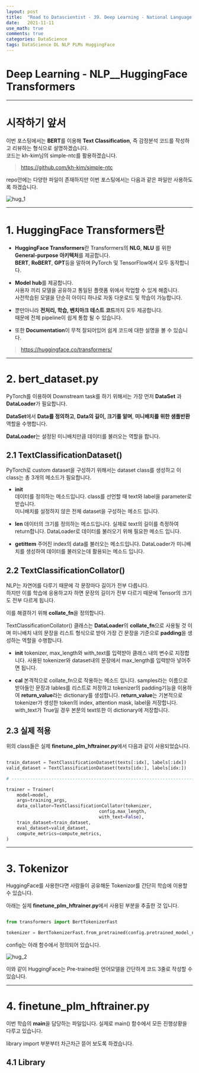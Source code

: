 ```yaml
---
layout: post
title:  "Road to Datascientist - 39. Deep Learning - National Language Processing - Huggingface Transformers"
date:   2021-11-11
use_math: true
comments: true
categories: DataScience 
tags: DataScience DL NLP PLMs HuggingFace
---
```

# Deep Learning - NLP__HuggingFace Transformers

---

# 시작하기 앞서

이번 포스팅에서는 **BERT**를 이용해 **Text Classification**, 즉 감정분석 코드를 작성하고 리뷰하는 형식으로 설명하겠습니다.  
코드는 kh-kim님의 simple-ntc를 활용하겠습니다.

> <https://github.com/kh-kim/simple-ntc>

repo안에는 다양한 파일이 존재하지만 이번 포스팅에서는 다음과 같은 파일만 사용하도록 하겠습니다.

![hug_1](/img/hug_1.png)

---

# 1. HuggingFace Transformers란

* **HuggingFace Transformers**란 Transformers의 **NLG**, **NLU** 를 위한 **General-purpose 아키텍처**를 제공합니다.  
**BERT**, **RoBERT**, **GPT**등을 말하며 PyTorch 및 TensorFlow에서 모두 동작합니다.

* **Model hub**를 제공합니다.  
사용자 끼리 모델을 공유하고 통일된 플랫폼 위에서 작업할 수 있게 해줍니다.  
사전학습된 모델을 단순히 아이디 하나로 자동 다운로드 및 학습이 가능합니다.

* 뿐만아니라 **전처리, 학습, 벤치마크 테스트 코드**까지 모두 제공합니다.  
때문에 전체 pipeline이 쉽게 통합 될 수 있습니다.

* 또한 **Documentation**이 무척 잘되어있어 쉽게 코드에 대한 설명을 볼 수 있습니다.  
> <https://huggingface.co/transformers/>

---

# 2. bert_dataset.py


PyTorch를 이용하여 Downstream task를 하기 위해서는 가장 먼저 **DataSet** 과 **DataLoader**가 필요합니다.

**DataSet**에서 **Data를 정의하고**, **Data의 길이, 크기를 알며**, **미니배치를 위한 샘플반환** 역할을 수행합니다.

**DataLoader**는 설정된 미니배치만큼 데이터를 불러오는 역할을 합니다.

## 2.1 TextClassificationDataset()

PyTorch로 custom dataset을 구성하기 위해서는 dataset class를 생성하고 이 class는 총 3개의 메소드가 필요합니다.

* **__init__**  
데이터를 정의하는 메소드입니다. class를 선언할 때 text와 label을 parameter로 받습니다.  
미니배치를 설정하지 않은 전체 dataset을 구성하는 메소드 입니다.

* **__len__**
데이터의 크기를 정의하는 메소드입니다. 실제로 text의 길이를 측정하여 return합니다.
DataLoader로 데이터를 불러오기 위해 필요한 메소드 입니다.

* **__getittem__**
주어진 index의 data를 불러오는 메소드입니다.
DataLoader가 미니배치를 생성하여 데이터를 불러오는데 활용되는 메소드 입니다.

## 2.2 TextClassificationCollator()

NLP는 자연어를 다루기 때문에 각 문장마다 길이가 전부 다릅니다.  
하지만 이를 학습에 응용하고자 하면 문장의 길이가 전부 다르기 때문에 Tensor의 크기도 전부 다르게 됩니다.

이를 해결하기 위해 **collate_fn**을 정의합니다.

TextClassificationCollator() 클래스는 **DataLoader**의 **collate_fn**으로 사용될 것 이며 미니배치 내의 문장을 리스트 형식으로 받아 가장 긴 문장을 기준으로 **padding**을 생성하는 역할을 수행합니다.

* **__init__**
tokenizer, max_length와 with_text를 입력받아 클래스 내의 변수로 지정합니다.
사용된 tokenizer와 dataset내의 문장에서 max_length를 입력받아 넣어주면 됩니다.

* **__cal__**
본격적으로 collate_fn으로 작용하는 메소드 입니다.
samples라는 이름으로 받아들인 문장과 lables를 리스트로 저장하고 tokenizer의 padding기능을 이용하여 **return_value**라는 dictionary를 생성합니다.
**return_value**는 기본적으로 tokenizer가 생성한 token의 index, attention mask, label을 저장합니다.
with_text가 True일 경우 본문의 text또한 이 dictionary에 저장합니다.

## 2.3 실제 적용

위의 class들은 실제 **finetune_plm_hftrainer.py**에서 다음과 같이 사용되었습니다.

```python

train_dataset = TextClassificationDataset(texts[:idx], labels[:idx])
valid_dataset = TextClassificationDataset(texts[idx:], labels[idx:])

# --------------------------------------------------------------------------

trainer = Trainer(
    model=model,
    args=training_args,
    data_collator=TextClassificationCollator(tokenizer,
                                   config.max_length,
                                   with_text=False),
    train_dataset=train_dataset,
    eval_dataset=valid_dataset,
    compute_metrics=compute_metrics,
)
```

---

# 3.  Tokenizor

HuggingFace를 사용한다면 사람들이 공유해둔 Tokenizor를 간단히 학습에 이용할 수 있습니다.

아래는 실제 **finetune_plm_hftrainer.py**에서 사용된 부분을 추출한 것 입니다.

```python

from transformers import BertTokenizerFast

tokenizer = BertTokenizerFast.from_pretrained(config.pretrained_model_name)
```

config는 아래 함수에서 정의되어 있습니다.

![hug_2](/img/hug_2.png)

이와 같이 HuggingFace는 Pre-trained된 언어모델을 간단하게 코드 3줄로 작성할 수 있습니다.

---

# 4. finetune_plm_hftrainer.py

이번 학습의 **main**을 담당하는 파일입니다. 실제로 main() 함수에서 모든 진행상황을 다루고 있습니다.  

library import 부분부터 차근차근 뜯어 보도록 하겠습니다.

## 4.1 Library